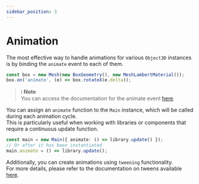 ```yaml
---
sidebar_position: 3
---
```


# Animation

The most effective way to handle animations for various `Object3D` instances is by binding the `animate` event to each of them.

```typescript
const box = new Mesh(new BoxGeometry(), new MeshLambertMaterial());
box.on('animate', (e) => box.rotateX(e.delta));
```

> ℹ️ **Note** <br />
> You can access the documentation for the animate event [here](events/todo).

You can assign an `animate` function to the `Main` instance, which will be called during each animation cycle. <br />
This is particularly useful when working with libraries or components that require a continuous update function.

```typescript
const main = new Main({ animate: () => library.update() });
// Or after it has been instantiated
main.animate = () => library.update();
```

Additionally, you can create animations using `tweening` functionality. <br />
For more details, please refer to the documentation on tweens available [here](tweening).
